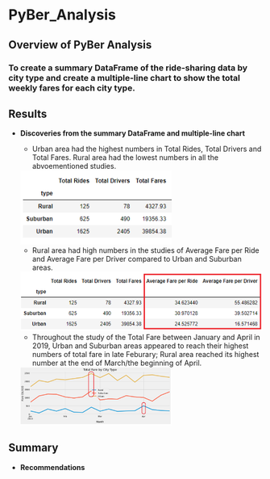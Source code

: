 # PyBer_Analysis

## **Overview of PyBer Analysis**

### To create a summary DataFrame of the ride-sharing data by city type and create a multiple-line chart to show the total weekly fares for each city type.

## **Results**

- **Discoveries from the summary DataFrame and multiple-line chart**

  * Urban area had the highest numbers in Total Rides, Total Drivers and Total Fares. Rural area had the lowest numbers in all the abvoementioned studies.
  
  <img src="Images/Total_Rides_Drivers_&_Fares.PNG" width=300>
  
  * Rural area had high numbers in the studies of Average Fare per Ride and Average Fare per Driver compared to Urban and Suburban areas.
  
  <img src="Images/Avg_Fare_Per_Ride_&_Driver.PNG" width=500>
  
  * Throughout the study of the Total Fare between January and April in 2019, Urban and Suburban areas appeared to reach their highest numbers of total fare in late Feburary; Rural area reached its highest number at the end of March/the beginning of April. 
  
  <img src="Images/PyBer_fare_summary.PNG" width=300>

## **Summary**

- **Recommendations**

